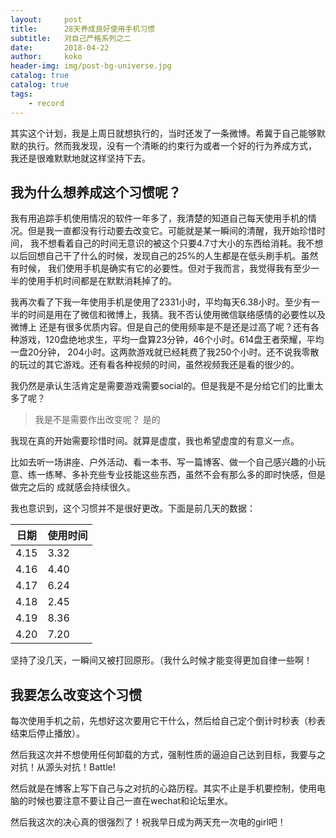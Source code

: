 ```yaml
---
layout:     post
title:      28天养成良好使用手机习惯
subtitle:   对自己严格系列之二
date:       2018-04-22
author:     koko
header-img: img/post-bg-universe.jpg
catalog: true
catalog: true
tags:
	- record
---
```


其实这个计划，我是上周日就想执行的，当时还发了一条微博。希冀于自己能够默默的执行。然而我发现，没有一个清晰的约束行为或者一个好的行为养成方式，
我还是很难默默地就这样坚持下去。

## 我为什么想养成这个习惯呢？

我有用追踪手机使用情况的软件一年多了，我清楚的知道自己每天使用手机的情况。但是我一直都没有行动要去改变它。可能就是某一瞬间的清醒，我开始珍惜时间，
我不想看着自己的时间无意识的被这个只要4.7寸大小的东西给消耗。我不想以后回想自己干了什么的时候，发现自己的25%的人生都是在低头刷手机。虽然有时候，
我们使用手机是确实有它的必要性。但对于我而言，我觉得我有至少一半的使用手机时间都是在默默消耗掉了的。

我再次看了下我一年使用手机是使用了2331小时，平均每天6.38小时。至少有一半的时间是用在了微信和微博上，我猜。我不否认使用微信联络感情的必要性以及微博上
还是有很多优质内容。但是自己的使用频率是不是还是过高了呢？还有各种游戏，120盘绝地求生，平均一盘算23分钟，46个小时。614盘王者荣耀，平均一盘20分钟，
204小时。这两款游戏就已经耗费了我250个小时。还不说我零散的玩过的其它游戏。还有看各种视频的时间，虽然视频我还是看的很少的。

我仍然是承认生活肯定是需要游戏需要social的。但是我是不是分给它们的比重太多了呢？

>我是不是需要作出改变呢？
>是的

我现在真的开始需要珍惜时间。就算是虚度，我也希望虚度的有意义一点。

比如去听一场讲座、户外活动、看一本书、写一篇博客、做一个自己感兴趣的小玩意、练一练琴、多补充些专业技能这些东西，虽然不会有那么多的即时快感，但是做完之后的
成就感会持续很久。

我也意识到，这个习惯并不是很好更改。下面是前几天的数据：

|日期|使用时间	|
|--	|--	|
|4.15	|3.32	|
|4.16	|4.40	|
|4.17	|6.24	|
|4.18	|2.45	|
|4.19	|8.36	|
|4.20	|7.20	|

坚持了没几天，一瞬间又被打回原形。（我什么时候才能变得更加自律一些啊！

## 我要怎么改变这个习惯

每次使用手机之前，先想好这次要用它干什么，然后给自己定个倒计时秒表（秒表结束后停止播放）。

然后我这次并不想使用任何卸载的方式，强制性质的逼迫自己达到目标，我要与之对抗！从源头对抗！Battle!

然后就是在博客上写下自己与之对抗的心路历程。其实不止是手机要控制，使用电脑的时候也要注意不要让自己一直在wechat和论坛里水。

然后我这次的决心真的很强烈了！祝我早日成为两天充一次电的girl吧！

